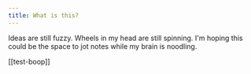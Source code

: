 ```yaml
---
title: What is this?
---
```


Ideas are still fuzzy. Wheels in my head are still spinning. I'm hoping this could be the space to jot notes while my brain is noodling.

[[test-boop]]
